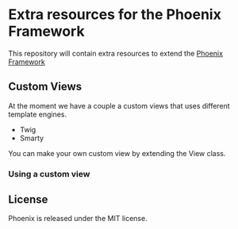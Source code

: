 # Extra resources for the Phoenix Framework

This repository will contain extra resources to extend the [Phoenix Framework](https://github.com/fredi/Phoenix)

## Custom Views

At the moment we have a couple a custom views that uses different template engines.

* Twig
* Smarty

You can make your own custom view by extending the View class.

### Using a custom view



## License

Phoenix is released under the MIT license.